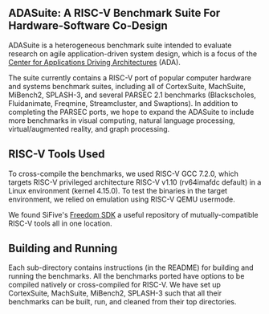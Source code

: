 ## ADASuite: A RISC-V Benchmark Suite For Hardware-Software Co-Design

ADASuite is a heterogeneous benchmark suite intended to evaluate research
on agile application-driven system design, which is a focus of the
[Center for Applications Driving Architectures](http://adacenter.org/) (ADA).

The suite currently contains a RISC-V port of popular computer hardware and systems
benchmark suites, including all of CortexSuite, MachSuite, MiBench2, SPLASH-3, and several
PARSEC 2.1 benchmarks (Blackscholes, Fluidanimate, Freqmine, Streamcluster, and Swaptions).
In addition to completing the PARSEC ports, we hope to expand the ADASuite to include more benchmarks
in visual computing, natural language processing, virtual/augmented reality, and graph processing.

## RISC-V Tools Used

To cross-compile the benchmarks, we used RISC-V GCC 7.2.0, which targets RISC-V privileged architecture RISC-V v1.10
(rv64imafdc default) in a Linux environment (kernel  4.15.0). To test the binaries in the target environment,
we relied on emulation using RISC-V QEMU usermode.

We found SiFive's [Freedom SDK](https://github.com/sifive/freedom-u-sdk) a useful repository
of mutually-compatible RISC-V tools all in one location. 


## Building and Running

Each sub-directory contains instructions (in the README) for building and running the benchmarks.
All the benchmarks ported have options to be compiled natively or cross-compiled for RISC-V.
We have set up CortexSuite, MachSuite, MiBench2, SPLASH-3 such that all their benchmarks can be built, run, and cleaned from
their top directories. 
